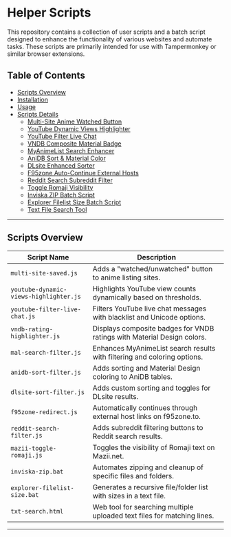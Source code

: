 # Helper Scripts

This repository contains a collection of user scripts and a batch script designed to enhance the functionality of various websites and automate tasks. These scripts are primarily intended for use with Tampermonkey or similar browser extensions.

## Table of Contents

- [Scripts Overview](#scripts-overview)
- [Installation](#installation)
- [Usage](#usage)
- [Scripts Details](#scripts-details)
  - [Multi-Site Anime Watched Button](#multi-site-anime-watched-button)
  - [YouTube Dynamic Views Highlighter](#youtube-dynamic-views-highlighter)
  - [YouTube Filter Live Chat](#youtube-filter-live-chat)
  - [VNDB Composite Material Badge](#vndb-composite-material-badge)
  - [MyAnimeList Search Enhancer](#myanimelist-search-enhancer)
  - [AniDB Sort & Material Color](#anidb-sort--material-color)
  - [DLsite Enhanced Sorter](#dlsite-enhanced-sorter)
  - [F95zone Auto-Continue External Hosts](#f95zone-auto-continue-external-hosts)
  - [Reddit Search Subreddit Filter](#reddit-search-subreddit-filter)
  - [Toggle Romaji Visibility](#toggle-romaji-visibility)
  - [Inviska ZIP Batch Script](#inviska-zip-batch-script)
  - [Explorer Filelist Size Batch Script](#explorer-filelist-size-batch-script)
  - [Text File Search Tool](#text-file-search-tool)

---

## Scripts Overview

| Script Name                             | Description                                                                 |
|-----------------------------------------|-----------------------------------------------------------------------------|
| `multi-site-saved.js`                   | Adds a "watched/unwatched" button to anime listing sites.                   |
| `youtube-dynamic-views-highlighter.js`  | Highlights YouTube view counts dynamically based on thresholds.              |
| `youtube-filter-live-chat.js`           | Filters YouTube live chat messages with blacklist and Unicode options.       |
| `vndb-rating-highlighter.js`            | Displays composite badges for VNDB ratings with Material Design colors.      |
| `mal-search-filter.js`                  | Enhances MyAnimeList search results with filtering and coloring options.     |
| `anidb-sort-filter.js`                  | Adds sorting and Material Design coloring to AniDB tables.                   |
| `dlsite-sort-filter.js`                 | Adds custom sorting and toggles for DLsite results.                          |
| `f95zone-redirect.js`                   | Automatically continues through external host links on f95zone.to.           |
| `reddit-search-filter.js`               | Adds subreddit filtering buttons to Reddit search results.                   |
| `mazii-toggle-romaji.js`                | Toggles the visibility of Romaji text on Mazii.net.                          |
| `inviska-zip.bat`                       | Automates zipping and cleanup of specific files and folders.                 |
| `explorer-filelist-size.bat`            | Generates a recursive file/folder list with sizes in a text file.            |
| `txt-search.html`                       | Web tool for searching multiple uploaded text files for matching lines.      |

---